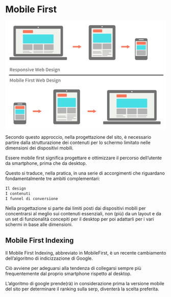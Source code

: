 # Mobile First

![mobile first](https://raw.githubusercontent.com/maboglia/Fondamenti/master/img/mobile-first.png)

Secondo questo approccio, nella progettazione del sito, è necessario partire dalla strutturazione dei contenuti per lo schermo limitato nelle dimensioni dei dispositivi mobili. 

Essere mobile first significa progettare e ottimizzare il percorso dell’utente da smartphone, prima che da desktop.

Questo si traduce, nella pratica, in una serie di accorgimenti che riguardano fondamentalmente tre ambiti complementari:

    Il design
    I contenuti
    I funnel di conversione


Nella progettazione si parte dai limiti posti dai dispositivi mobili per concentrarsi al meglio sui contenuti essenziali, non (più) da un layout e da un set di funzionalità concepiti per il desktop per poi adattarli per i vari schermi in base alle dimensioni. 

## Mobile First Indexing

Il Mobile First Indexing, abbreviato in MobileFirst, è un recente cambiamento dell’algoritmo di indicizzazione di Google. 

Ciò avviene per adeguarsi alla tendenza di collegarsi sempre più frequentemente dal proprio smartphone rispetto al desktop.

L’algoritmo di google prende(rà) in considerazione prima la versione mobile del sito per determinare il ranking sulla serp, diventerà la scelta preferita.


